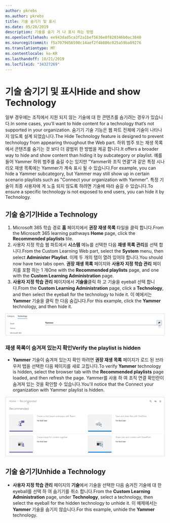 ```yaml
---
author: pkrebs
ms.author: pkrebs
title: 기술 숨기기 및 표시
ms.date: 05/20/2019
description: 기술을 숨기 거 나 표시 하는 방법
ms.openlocfilehash: ee943dad5ca3f2a1bef5636e0f820346b0ac3840
ms.sourcegitcommit: f5a7079d56598c14aef2f4b886c025a59ba89276
ms.translationtype: MT
ms.contentlocale: ko-KR
ms.lasthandoff: 10/21/2019
ms.locfileid: "34327269"
---
```

# <a name="hide-and-show-technology"></a><span data-ttu-id="24589-103">기술 숨기기 및 표시</span><span class="sxs-lookup"><span data-stu-id="24589-103">Hide and show Technology</span></span>

<span data-ttu-id="24589-104">일부 경우에는 조직에서 지원 되지 않는 기술에 대 한 콘텐츠를 숨기려는 경우가 있습니다.</span><span class="sxs-lookup"><span data-stu-id="24589-104">In some cases, you’ll want to hide content for a technology that’s not supported in your organization.</span></span> <span data-ttu-id="24589-105">숨기기 기술 기능은 웹 파트 전체에 기술이 나타나지 않도록 설계 되었습니다.</span><span class="sxs-lookup"><span data-stu-id="24589-105">The Hide Technology feature is designed to prevent technology from appearing throughout the Web part.</span></span> <span data-ttu-id="24589-106">하위 범주 또는 재생 목록에서 콘텐츠를 숨기는 것 보다 더 광범위 한 방법을 제공 합니다.</span><span class="sxs-lookup"><span data-stu-id="24589-106">It offers a broader way to hide and show content than hiding it by subcategory or playlist.</span></span> <span data-ttu-id="24589-107">예를 들어 Yammer 하위 범주를 숨길 수는 있지만 "Yammer와 조직 연결"과 같은 특정 시나리오 재생 목록에는 Yammer가 계속 표시 될 수 있습니다.</span><span class="sxs-lookup"><span data-stu-id="24589-107">For example, you can hide a Yammer subcategory, but Yammer may still show up in certain scenario playlists such as "Connect your organization with Yammer".</span></span> <span data-ttu-id="24589-108">특정 기술이 최종 사용자에 게 노출 되지 않도록 하려면 기술에 따라 숨길 수 있습니다.</span><span class="sxs-lookup"><span data-stu-id="24589-108">To ensure a specific technology is not exposed to end users, you can hide it by Technology.</span></span> 

## <a name="hide-a-technology"></a><span data-ttu-id="24589-109">기술 숨기기</span><span class="sxs-lookup"><span data-stu-id="24589-109">Hide a Technology</span></span>

1. <span data-ttu-id="24589-110">Microsoft 365 학습 경로 **홈** 페이지에서 **권장 재생 목록** 타일을 클릭 합니다.</span><span class="sxs-lookup"><span data-stu-id="24589-110">From the Microsoft 365 learning pathways **Home** page, click the **Recommended playlists** tile.</span></span>
2. <span data-ttu-id="24589-111">사용자 지정 학습 웹 파트에서 **시스템** 메뉴를 선택한 다음 **재생 목록 관리**를 선택 합니다.</span><span class="sxs-lookup"><span data-stu-id="24589-111">From the Custom Learning Web part, select the **System** menu, then select **Administer Playlist**.</span></span> <span data-ttu-id="24589-112">이제 두 개의 탭이 열려 있어야 합니다.</span><span class="sxs-lookup"><span data-stu-id="24589-112">You should now have two tabs open.</span></span> <span data-ttu-id="24589-113">**권장 재생 목록** 페이지와 **사용자 지정 학습 관리** 페이지를 포함 하는 1 개</span><span class="sxs-lookup"><span data-stu-id="24589-113">One with the **Recommended playlists** page, and one with the **Custom Learning Administration** page.</span></span> 
3. <span data-ttu-id="24589-114">**사용자 지정 학습 관리** 페이지에서 **기술을**클릭 하 고 기술을 eyeball 선택 합니다.</span><span class="sxs-lookup"><span data-stu-id="24589-114">From the **Custom Learning Administration** page, click a **Technology**, and then select the eyeball for the technology to hide it.</span></span> <span data-ttu-id="24589-115">이 예에서는 **Yammer** 기술을 클릭 한 다음 숨깁니다.</span><span class="sxs-lookup"><span data-stu-id="24589-115">For this example, click the **Yammer** technology, and then hide it.</span></span>  

![cg-hidetech-.png](media/cg-hidetech.png)

### <a name="verify-the-playlist-is-hidden"></a><span data-ttu-id="24589-117">재생 목록이 숨겨져 있는지 확인</span><span class="sxs-lookup"><span data-stu-id="24589-117">Verify the playlist is hidden</span></span>
- <span data-ttu-id="24589-118">**Yammer** 기술이 숨겨져 있는지 확인 하려면 **권장 재생 목록** 페이지가 로드 된 브라우저 탭을 선택한 다음 페이지를 새로 고칩니다.</span><span class="sxs-lookup"><span data-stu-id="24589-118">To verify **Yammer** technology is hidden, select the browser tab with the **Recommended playlists** page loaded, and then refresh the page.</span></span> <span data-ttu-id="24589-119">Yammer를 사용 하 여 조직 연결 확인란이 숨겨져 있는 것을 확인할 수 있습니다.</span><span class="sxs-lookup"><span data-stu-id="24589-119">You'll notice that the Connect your organization with Yammer playlist is hidden.</span></span> 

![cg-hidetechrefresh-.png](media/cg-hidetechrefresh.png)

## <a name="unhide-a-technology"></a><span data-ttu-id="24589-121">기술 숨기기</span><span class="sxs-lookup"><span data-stu-id="24589-121">Unhide a Technology</span></span>

- <span data-ttu-id="24589-122">**사용자 지정 학습 관리** 페이지의 **기술**에서 기술을 선택한 다음 숨겨진 기술에 대 한 eyeball를 선택 하 여 숨기기를 취소 합니다.</span><span class="sxs-lookup"><span data-stu-id="24589-122">From the **Custom Learning Administration** page, under **Technology**, select a technology, then select the eyeball for the hidden technology to unhide it.</span></span> <span data-ttu-id="24589-123">이 예제에서는 **Yammer** 기술을 숨기지 않습니다.</span><span class="sxs-lookup"><span data-stu-id="24589-123">For this example, unhide the **Yammer** technology.</span></span> 